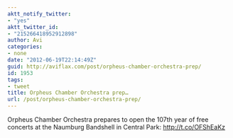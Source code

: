 ```yaml
---
aktt_notify_twitter:
- "yes"
aktt_twitter_id:
- "215266418952912898"
author: Avi
categories:
- none
date: "2012-06-19T22:14:49Z"
guid: http://aviflax.com/post/orpheus-chamber-orchestra-prep/
id: 1953
tags:
- tweet
title: Orpheus Chamber Orchestra prep…
url: /post/orpheus-chamber-orchestra-prep/
---
```

Orpheus Chamber Orchestra prepares to open the 107th year of free concerts at the Naumburg Bandshell in Central Park: <a href="http://t.co/OFShEaKz" rel="nofollow">http://t.co/OFShEaKz</a>
